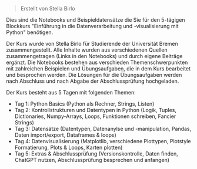 > Erstellt von Stella Birlo

Dies sind die Notebooks und Beispieldatensätze die Sie für den 5-tägigen Blockkurs "Einführung in die Datenverarbeitung und -visualisierung mit Python" benötigen.

Der Kurs wurde von Stella Birlo für Studierende der Universität Bremen zusammengestellt. Alle Inhalte wurden aus verschiedenen Quellen zusammengetragen (Links in den Notebooks) und durch eigene Beiträge ergänzt.
Die Notebooks bestehen aus verschieden Themenschwerpunkten mit zahlreichen Beispielen und Übungsaufgaben, die in dem Kurs bearbeitet und besprochen werden.
Die Lösungen für die Übungsaufgaben werden nach Abschluss und nach Abgabe der Abschlussprüfung hochgeladen.

Der Kurs besteht aus 5 Tagen mit folgenden Themen:
- Tag 1: Python Basics (Python als Rechner, Strings, Listen)
- Tag 2: Kontrollstrukturen und Datentypen in Python (Logik, Tuples, Dictionaries, Numpy-Arrays, Loops, Funktionen schreiben, Fancier Strings)
- Tag 3: Datensätze (Datentypen, Datenanylse und -manipulation, Pandas, Daten import/export, Dataframes & loops)
- Tag 4: Datenvisualisierung (Matplotlib, verschiedene Plottypen, Plotstyle Formatierung, Plots & Loops, Karten plotten)
- Tag 5: Extras & Abschlussprüfung (Versionskontrolle, Daten finden, ChatGPT nutzen, Abschlussprüfung besprechen und anfangen)


